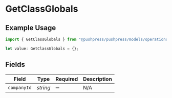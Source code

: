 # GetClassGlobals

## Example Usage

```typescript
import { GetClassGlobals } from "@pushpress/pushpress/models/operations";

let value: GetClassGlobals = {};
```

## Fields

| Field              | Type               | Required           | Description        |
| ------------------ | ------------------ | ------------------ | ------------------ |
| `companyId`        | *string*           | :heavy_minus_sign: | N/A                |
